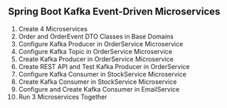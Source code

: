 ## Spring Boot Kafka Event-Driven Microservices
1. Create 4 Microservices
2. Order and OrderEvent DTO Classes in Base Domains
3. Configure Kafka Producer in OrderService Microservice
4. Configure Kafka Topic in OrderService Microservice
5. Create Kafka Producer in OrderService Microservice
6. Create REST API and Test Kafka Producer in OrderService
7. Configure Kafka Consumer in StockService Microservice
8. Create Kafka Consumer in StockService Microservice
9. Configure and Create Kafka Consumer in EmailService
10. Run 3 Microservices Together 
